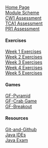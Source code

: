 [Home Page](https://github.com/BNU-CO452/Java-Apps/wiki)     
[Module Scheme](https://github.com/BNU-CO452/Java-Apps/wiki/Module-Scheme)      
[CW1 Assessment](https://github.com/BNU-CO452/Java-Apps/wiki/CW1)     
[TCA1 Assessment]()     
[PR1 Assessment]()       

#### Exercises
[Week 1 Exercises](https://github.com/BNU-CO452/Java-Apps/wiki/W1-VSC-Basics-Exercises)     
[Week 2 Exercises](https://github.com/BNU-CO452/Java-Apps/wiki/W2-VSC-Conditionals-Exercises)    
[Week 3 Exercises](https://github.com/BNU-CO452/Java-Apps/wiki/W3-VSC-Classes-and-Objects-Exercises)    
[Week 4 Exercises](https://github.com/BNU-CO452/Java-Apps/wiki/W4-VSC-Collection-Exercises)    
[Week 5 Exercises]()
#### Games
[GF-Pyramid]()    
[GF-Crab Game]()    
[GF-Breakout]()
#### Resources
[Git-and-Github](https://github.com/BNU-CO452/Java-Apps/wiki/Git-and-Github)     
[Java IDEs](https://github.com/BNU-CO452/Java-Apps/wiki/Java-IDES)      
[Java Exam](https://www.itexams.com/exam/98-388)   